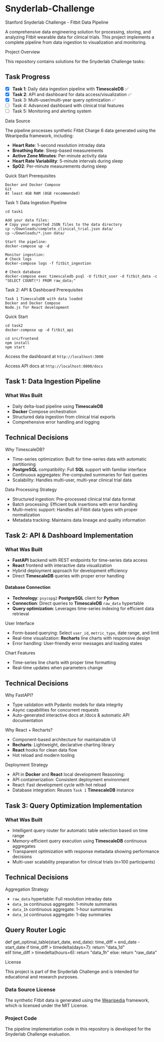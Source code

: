 # Snyderlab-Challenge

Stanford Snyderlab Challenge - Fitbit Data Pipeline

A comprehensive data engineering solution for processing, storing, and analyzing Fitbit wearable data for clinical trials. This project implements a complete pipeline from data ingestion to visualization and monitoring.

Project Overview

This repository contains solutions for the Snyderlab Challenge tasks:
## Task Progress

- [x] **Task 1**: Daily data ingestion pipeline with **TimescaleDB** ✅
- [x] **Task 2**: API and dashboard for data access/visualization ✅
- [x] Task 3: Multi-user/multi-year query optimization ✅
- [ ] Task 4: Advanced dashboard with clinical trial features
- [ ] Task 5: Monitoring and alerting system

Data Source

The pipeline processes synthetic Fitbit Charge 6 data generated using the Wearipedia framework, including:

- **Heart Rate**: 1-second resolution intraday data
- **Breathing Rate**: Sleep-based measurements  
- **Active Zone Minutes**: Per-minute activity data
- **Heart Rate Variability**: 5-minute intervals during sleep
- **SpO2**: Per-minute measurements during sleep


Quick Start
Prerequisites

    Docker and Docker Compose
    Git
    At least 4GB RAM (8GB recommended)

Task 1: Data Ingestion Pipeline

    cd task1

    Add your data files:
    # Copy your exported JSON files to the data directory
    cp ~/Downloads/complete_clinical_trial.json data/
    cp ~/Downloads/*.json data/

    Start the pipeline:
    docker-compose up -d

    Monitor ingestion:
    # Check logs
    docker-compose logs -f fitbit_ingestion

    # Check database
    docker-compose exec timescaledb psql -U fitbit_user -d fitbit_data -c "SELECT COUNT(*) FROM raw_data;"

Task 2: API & Dashboard
Prerequisites

    Task 1 TimescaleDB with data loaded
    Docker and Docker Compose
    Node.js for React development
Quick Start
    
    cd task2
    docker-compose up -d fitbit_api

    cd src/frontend
    npm install
    npm start

Access the dashboard at `http://localhost:3000`

Access API docs at `http://localhost:8000/docs`

## Task 1: Data Ingestion Pipeline 
### What Was Built 
- Daily delta-load pipeline using **TimescaleDB**
- **Docker** Compose orchestration
- Structured data ingestion from clinical trial exports
- Comprehensive error handling and logging
  
## Technical Decisions
Why TimescaleDB?
- Time-series optimization: Built for time-series data with automatic partitioning
- **PostgreSQL** compatibility: Full **SQL** support with familiar interface
- Continuous aggregates: Pre-computed summaries for fast queries
- Scalability: Handles multi-user, multi-year clinical trial data

Data Processing Strategy
- Structured ingestion: Pre-processed clinical trial data format
- Batch processing: Efficient bulk insertions with error handling
- Multi-metric support: Handles all Fitbit data types with proper normalization
- Metadata tracking: Maintains data lineage and quality information

## Task 2: API & Dashboard Implementation

### What Was Built
- **FastAPI** backend with REST endpoints for time-series data access
- **React** frontend with interactive data visualization
- Hybrid deployment approach for development efficiency
- Direct **TimescaleDB** queries with proper error handling

#### Database Connection
- **Technology**: `psycopg2` **PostgreSQL** client for **Python**
- **Connection**: Direct queries to **TimescaleDB** `raw_data` hypertable
- **Query optimization**: Leverages time-series indexing for efficient data retrieval

User Interface
- Form-based querying: Select `user_id`, `metric_type`, date range, and limit
- Real-time visualization: **Recharts** line charts with responsive design
- Error handling: User-friendly error messages and loading states

Chart Features 
- Time-series line charts with proper time formatting
- Real-time updates when parameters change
## Technical Decisions
Why FastAPI?
- Type validation with Pydantic models for data integrity
- Async capabilities for concurrent requests
- Auto-generated interactive docs at /docs & automatic API documentation

Why React + Recharts?
- Component-based architecture for maintainable UI
- **Recharts**: Lightweight, declarative charting library
- **React** hooks for clean data flow
- Hot reload and modern tooling

Deployment Strategy
- API in **Docker** and **React** local development
Reasoning:
- API containerization: Consistent deployment environment
- React: Fast development cycle with hot reload
- Database integration: Reuses `Task 1` **TimescaleDB** instance

## Task 3: Query Optimization Implementation

### What Was Built
- Intelligent query router for automatic table selection based on time range
- Memory-efficient query execution using **TimescaleDB** continuous aggregates
- Transparent optimization with response metadata showing performance decisions
- Multi-user scalability preparation for clinical trials (n>100 participants)

## Technical Decisions
Aggregation Strategy
- `raw_data` hypertable: Full resolution intraday data
- `data_1m` continuous aggregate: 1-minute summaries
- `data_1h` continuous aggregate: 1-hour summaries
- `data_1d` continuous aggregate: 1-day summaries

## Query Router Logic
  def get_optimal_table(start_date, end_date):
    time_diff = end_date - start_date
    if time_diff > timedelta(days=7):
        return "data_1d"  
    elif time_diff > timedelta(hours=6): 
        return "data_1h"
    else:
        return "raw_data"

License

This project is part of the Snyderlab Challenge and is intended for educational and research purposes.

### Data Source License
The synthetic Fitbit data is generated using the [Wearipedia](https://github.com/Stanford-Health/wearipedia) framework, which is licensed under the MIT License.

### Project Code
The pipeline implementation code in this repository is developed for the Snyderlab Challenge evaluation.
